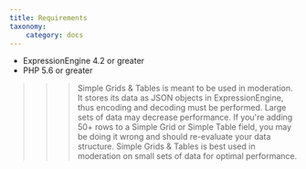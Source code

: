 ```yaml
---
title: Requirements
taxonomy:
    category: docs
---
```


- ExpressionEngine 4.2 or greater
- PHP 5.6 or greater

>>> Simple Grids & Tables is meant to be used in moderation. It stores its data as JSON objects in ExpressionEngine, thus encoding and decoding must be performed. Large sets of data may decrease performance. If you're adding 50+ rows to a Simple Grid or Simple Table field, you may be doing it wrong and should re-evaluate your data structure. Simple Grids & Tables is best used in moderation on small sets of data for optimal performance.
